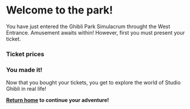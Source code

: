 # Welcome to the park!

You have just entered the Ghibli Park Simulacrum throught the West Entrance. Amusement awaits within! However, first you must present your ticket.

### Ticket prices

### You made it!
Now that you bought your tickets, you get to explore the world of Studio Ghibli in real life!


**[Return home](https://github.com/mollyjones2023/ghibli-simulacrum/tree/main#readme) to continue your adventure!**
